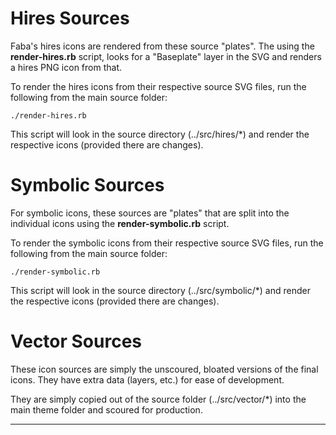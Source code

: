 Hires Sources
================

Faba's hires icons are rendered from these source "plates". The using the **render-hires.rb** script, looks for a "Baseplate" layer in the SVG and renders a hires PNG icon from that.

To render the hires icons from their respective source SVG files, run the following from the main source folder:

    ./render-hires.rb

This script will look in the source directory (../src/hires/*) and render the respective icons (provided there are changes).

Symbolic Sources
================

For symbolic icons, these sources are "plates" that are split into the individual icons using the **render-symbolic.rb** script.

To render the symbolic icons from their respective source SVG files, run the following from the main source folder:

    ./render-symbolic.rb

This script will look in the source directory (../src/symbolic/*) and render the respective icons (provided there are changes).

Vector Sources
==============

These icon sources are simply the unscoured, bloated versions of the final icons. They have extra data (layers, etc.) for ease of development. 

They are simply copied out of the source folder (../src/vector/*) into the main theme folder and scoured for production.

-----------